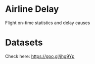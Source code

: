 # Airline Delay
Flight on-time statistics and delay causes

# Datasets
Check here: https://goo.gl/jhg9Yp
